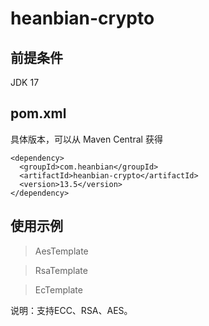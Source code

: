 # heanbian-crypto

## 前提条件

JDK 17

## pom.xml

具体版本，可以从 Maven Central 获得

```
<dependency>
  <groupId>com.heanbian</groupId>
  <artifactId>heanbian-crypto</artifactId>
  <version>13.5</version>
</dependency>
```

## 使用示例


> AesTemplate

> RsaTemplate

> EcTemplate


说明：支持ECC、RSA、AES。